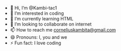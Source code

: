 - 👋 Hi, I’m @Kambi-tac1
- 👀 I’m interested in coding 
- 🌱 I’m currently learning HTML 
- 💞️ I’m looking to collaborate on internet
- 📫 How to reach me corneliuskambita@gmail.com 
- 😄 Pronouns: I, you and we
- ⚡ Fun fact: I love coding 

<!---
Kambi-tac1/Kambi-tac1 is a ✨ special ✨ repository because its `README.md` (this file) appears on your GitHub profile.
You can click the Preview link to take a look at your changes.
--->
